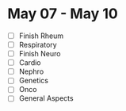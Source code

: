 # May 07 - May 10
- [ ] Finish Rheum
- [ ] Respiratory
- [ ] Finish Neuro
- [ ] Cardio
- [ ] Nephro
- [ ] Genetics
- [ ] Onco
- [ ] General Aspects
